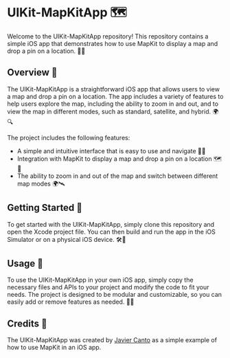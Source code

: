 # UIKit-MapKitApp 🗺️

Welcome to the UIKit-MapKitApp repository! This repository contains a simple iOS app that demonstrates how to use MapKit to display a map and drop a pin on a location. 📱📍

## Overview 📝

The UIKit-MapKitApp is a straightforward iOS app that allows users to view a map and drop a pin on a location. The app includes a variety of features to help users explore the map, including the ability to zoom in and out, and to view the map in different modes, such as standard, satellite, and hybrid. 🌍🔍

The project includes the following features:

- A simple and intuitive interface that is easy to use and navigate 📱👀
- Integration with MapKit to display a map and drop a pin on a location 🗺️📍
- The ability to zoom in and out of the map and switch between different map modes 🌍🛰️

## Getting Started 🚀

To get started with the UIKit-MapKitApp, simply clone this repository and open the Xcode project file. You can then build and run the app in the iOS Simulator or on a physical iOS device. 🛠️📱

## Usage 🤖

To use the UIKit-MapKitApp in your own iOS app, simply copy the necessary files and APIs to your project and modify the code to fit your needs. The project is designed to be modular and customizable, so you can easily add or remove features as needed. 📝🎨

## Credits 🙌

The UIKit-MapKitApp was created by [Javier Canto](https://github.com/JavierCantoH) as a simple example of how to use MapKit in an iOS app.
